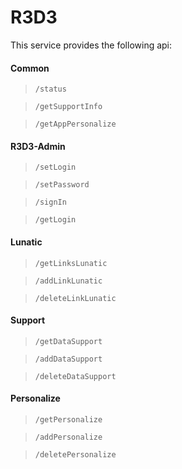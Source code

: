 # R3D3

This service provides the following api:

#### Common
> `/status`

> `/getSupportInfo`

> `/getAppPersonalize`

#### R3D3-Admin
> `/setLogin`

> `/setPassword`

> `/signIn`

> `/getLogin`

#### Lunatic

> `/getLinksLunatic`

> `/addLinkLunatic`

> `/deleteLinkLunatic`

#### Support

> `/getDataSupport`

> `/addDataSupport`

> `/deleteDataSupport`

#### Personalize

> `/getPersonalize`

> `/addPersonalize`

> `/deletePersonalize`
